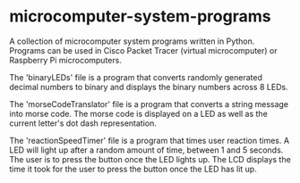 # microcomputer-system-programs 
A collection of microcomputer system programs written in Python. Programs can be used in Cisco Packet Tracer (virtual microcomputer) or Raspberry Pi microcomputers. 

The 'binaryLEDs' file is a program that converts randomly generated decimal numbers to binary and displays the binary numbers across 8 LEDs.

The 'morseCodeTranslator' file is a program that converts a string message into morse code. The morse code is displayed on a LED as well as the current letter's dot dash representation.

The 'reactionSpeedTimer' file is a program that times user reaction times. A LED will light up after a random amount of time, between 1 and 5 seconds. The user is to press the button once the LED lights up. The LCD displays the time it took for the user to press the button once the LED has lit up. 
